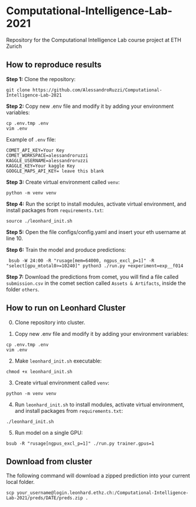 # Computational-Intelligence-Lab-2021
Repository for the Computational Intelligence Lab course project at ETH Zurich

## How to reproduce results

**Step 1:** Clone the repository:
```console
git clone https://github.com/AlessandroRuzzi/Computational-Intelligence-Lab-2021
```

**Step 2:** Copy new .env file and modify it by adding your environment variables:
```console
cp .env.tmp .env 
vim .env 
```

Example of ``.env`` file:

```console
COMET_API_KEY=Your Key
COMET_WORKSPACE=alessandroruzzi
KAGGLE_USERNAME=alessandroruzzi
KAGGLE_KEY=Your kaggle Key
GOOGLE_MAPS_API_KEY= leave this blank
```

**Step 3:** Create virtual environment called ``venv``: 
```console
python -m venv venv
```

**Step 4:** Run the script to install modules, activate virtual environment, and install packages from ``requirements.txt``:
```console
source ./leonhard_init.sh
```

**Step 5:** Open the file configs/config.yaml and insert your eth username at line 10.

**Step 6:** Train the model and produce predictions:
```console
 bsub -W 24:00 -R "rusage[mem=64000, ngpus_excl_p=1]" -R "select[gpu_mtotal0>=10240]" python3 ./run.py +experiment=exp__f014
```

**Step 7:** Download the predictions from comet, you will find a file called ``submission.csv`` in the comet section called ``Assets & Artifacts``, inside the folder ``others``.


## How to run on Leonhard Cluster 

0. Clone repository into cluster. 

 
1. Copy new .env file and modify it by adding your environment variables:
```console
cp .env.tmp .env 
vim .env 
```

2. Make ``leonhard_init.sh`` executable:
```console
chmod +x leonhard_init.sh
```

3. Create virtual environment called ``venv``: 
```console
python -m venv venv
```

4. Run ``leonhard_init.sh`` to install modules, activate virtual environment, and install packages from ``requirements.txt``: 
```console
./leonhard_init.sh
``` 

5. Run model on a single GPU:
```console
bsub -R "rusage[ngpus_excl_p=1]" ./run.py trainer.gpus=1
``` 

## Download from cluster 
The following command will download a zipped prediction into your current local folder. 
```console 
scp your_username@login.leonhard.ethz.ch:/Computational-Intelligence-Lab-2021/preds/DATE/preds.zip .
```
